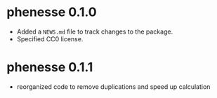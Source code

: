
# phenesse 0.1.0

* Added a `NEWS.md` file to track changes to the package.
* Specified CC0 license.

# phenesse 0.1.1

* reorganized code to remove duplications and speed up calculation
